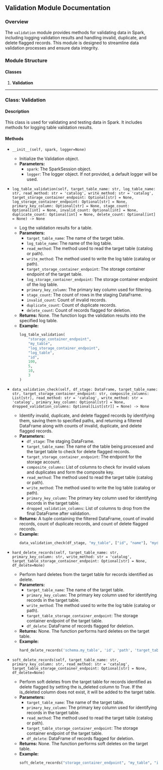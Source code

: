 
## Validation Module Documentation

### Overview

The `validation` module provides methods for validating data in Spark, including logging validation results and handling invalid, duplicate, and delete flagged records. This module is designed to streamline data validation processes and ensure data integrity.

### Module Structure

#### Classes

1. **Validation**

---

### Class: Validation

#### Description
This class is used for validating and testing data in Spark. It includes methods for logging table validation results.

#### Methods

- `__init__(self, spark, logger=None)`
    - Initialize the Validation object.
    - **Parameters:**
        - `spark`: The SparkSession object.
        - `logger`: The logger object. If not provided, a default logger will be used.

- `log_table_validation(self, target_table_name: str, log_table_name: str, read_method: str = 'catalog', write_method: str = 'catalog', target_storage_container_endpoint: Optional[str] = None, log_storage_container_endpoint: Optional[str] = None, primary_key_column: Optional[str] = None, stage_count: Optional[int] = None, invalid_count: Optional[int] = None, duplicate_count: Optional[int] = None, delete_count: Optional[int] = None) -> None`
    - Log the validation results for a table.
    - **Parameters:**
        - `target_table_name`: The name of the target table.
        - `log_table_name`: The name of the log table.
        - `read_method`: The method used to read the target table (catalog or path).
        - `write_method`: The method used to write the log table (catalog or path).
        - `target_storage_container_endpoint`: The storage container endpoint of the target table.
        - `log_storage_container_endpoint`: The storage container endpoint of the log table.
        - `primary_key_column`: The primary key column used for filtering.
        - `stage_count`: The count of rows in the staging DataFrame.
        - `invalid_count`: Count of invalid records.
        - `duplicate_count`: Count of duplicate records.
        - `delete_count`: Count of records flagged for deletion.
    - **Returns:** None. The function logs the validation results into the specified log table.
    - **Example:**
        ```python
        log_table_validation(
            "storage_container_endpoint", 
            "my_table", 
            "log_storage_container_endpoint", 
            "log_table", 
            "id", 
            100, 
            5, 
            10, 
            3
        )
        ```

- `data_validation_check(self, df_stage: DataFrame, target_table_name: str, target_storage_container_endpoint: str, composite_columns: List[str], read_method: str = 'catalog', write_method: str = 'catalog', primary_key_column: Optional[str] = None, dropped_validation_columns: Optional[List[str]] = None) -> None`
    - Identify invalid, duplicate, and delete flagged records by identifying them, saving them to specified paths, and returning a filtered DataFrame along with counts of invalid, duplicate, and delete flagged records.
    - **Parameters:**
        - `df_stage`: The staging DataFrame.
        - `target_table_name`: The name of the table being processed and the target table to check for delete flagged records.
        - `target_storage_container_endpoint`: The endpoint for the storage account.
        - `composite_columns`: List of columns to check for invalid values and duplicates and form the composite key.
        - `read_method`: The method used to read the target table (catalog or path).
        - `write_method`: The method used to write the log table (catalog or path).
        - `primary_key_column`: The primary key column used for identifying records in the target table.
        - `dropped_validation_columns`: List of columns to drop from the final DataFrame after validation.
    - **Returns:** A tuple containing the filtered DataFrame, count of invalid records, count of duplicate records, and count of delete flagged records.
    - **Example:**
        ```python
        data_validation_check(df_stage, "my_table", ["id", "name"], "mydatalake", "id", ["created_at", "updated_at"])
        ```

- `hard_delete_records(self, target_table_name: str, primary_key_column: str, write_method: str = 'catalog', target_table_storage_container_endpoint: Optional[str] = None, df_delete=None)`
    - Perform hard deletes from the target table for records identified as delete.
    - **Parameters:**
        - `target_table_name`: The name of the target table.
        - `primary_key_column`: The primary key column used for identifying records in the target table.
        - `write_method`: The method used to write the log table (catalog or path).
        - `target_table_storage_container_endpoint`: The storage container endpoint of the target table.
        - `df_delete`: DataFrame of records flagged for deletion.
    - **Returns:** None. The function performs hard deletes on the target table.
    - **Example:**
        ```python
        hard_delete_records('schema.my_table', 'id', 'path', 'target_table_storage_container_endpoint', df_delete)
        ```

- `soft_delete_records(self, target_table_name: str, primary_key_column: str, read_method: str = 'catalog', target_table_storage_container_endpoint: Optional[str] = None, df_delete=None)`
    - Perform soft deletes from the target table for records identified as delete flagged by setting the is_deleted column to True. If the is_deleted column does not exist, it will be added to the target table.
    - **Parameters:**
        - `target_table_name`: The name of the target table.
        - `primary_key_column`: The primary key column used for identifying records in the target table.
        - `read_method`: The method used to read the target table (catalog or path).
        - `target_table_storage_container_endpoint`: The storage container endpoint of the target table.
        - `df_delete`: DataFrame of records flagged for deletion.
    - **Returns:** None. The function performs soft deletes on the target table.
    - **Example:**
        ```python
        soft_delete_records("storage_container_endpoint", "my_table", "id", df_delete)
        ```